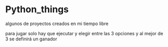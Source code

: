 # Python_things
algunos de proyectos creados en mi tiempo libre

para jugar solo hay que ejecutar y elegir entre las 3 opciones y al mejor de 3 se definirá un ganador
